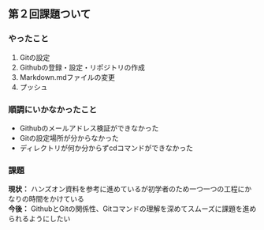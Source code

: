## 第２回課題ついて

### やったこと
1. Gitの設定
2. Githubの登録・設定・リポジトリの作成
3. Markdown.mdファイルの変更
4. プッシュ

### 順調にいかなかったこと
* Githubのメールアドレス検証ができなかった
* Gitの設定場所が分からなかった
* ディレクトリが何か分からずcdコマンドができなかった

### 課題
**現状：** ハンズオン資料を参考に進めているが初学者のため一つ一つの工程にかなりの時間をかけている<br>
**今後：** GithubとGitの関係性、Gitコマンドの理解を深めてスムーズに課題を進められるようにしたい